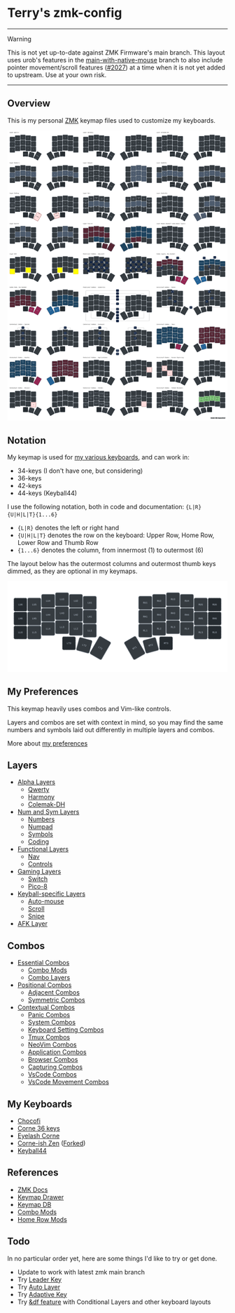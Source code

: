 # Terry's zmk-config

---

> [!WARNING]
> This is not yet up-to-date against ZMK Firmware's main branch.
> This layout uses urob's features in the [main-with-native-mouse](https://github.com/urob/zmk/tree/main-with-native-mouse) branch to also include pointer movement/scroll features ([#2027](https://github.com/zmkfirmware/zmk/pull/2027)) at a time when it is not yet added to upstream. Use at your own risk.

---

## Overview

This is my personal [ZMK](https://zmk.dev) keymap files used to customize my keyboards.

![layout](./images/keymap-drawer-complete.svg)

## Notation

My keymap is used for [my various keyboards](#my-keyboards), and can work in:
- 34-keys (I don't have one, but considering)
- 36-keys
- 42-keys
- 44-keys (Keyball44)

I use the following notation, both in code and documentation: `{L|R}{U|H|L|T}{1...6}`

- `{L|R}` denotes the left or right hand
- `{U|H|L|T}` denotes the row on the keyboard: Upper Row, Home Row, Lower Row and Thumb Row
- `{1...6}` denotes the column, from innermost (1) to outermost (6)

The layout below has the outermost columns and outermost thumb keys dimmed, as they are optional in my keymaps.

![Corne Notation](./images/keymap-drawer-notation.svg)

## My Preferences

This keymap heavily uses combos and Vim-like controls.

Layers and combos are set with context in mind, so you may find the same numbers and symbols laid out differently in multiple layers and combos.

More about [my preferences](./docs/preferences.md)

## Layers

<!-- TODO: Other typing layouts: 
  - [Harmony](https://github.com/bottilabo/harmony-keyboard-layout)
  - [Colemak-DH](https://colemakmods.github.io/mod-dh/)
-->

- [Alpha Layers](./docs/layers.md#alpha-layers)
  - [Qwerty](./docs/layers.md#qwerty-layout)
  - [Harmony](./docs/layers.md#harmony-layout)
  - [Colemak-DH](./docs/layers.md#colemak-dh-layout)
- [Num and Sym Layers](./docs/layers.md#num-layers)
  - [Numbers](./docs/layers.md#numbers)
  - [Numpad](./docs/layers.md#numpad)
  - [Symbols](./docs/layers.md#symbols)
  - [Coding](./docs/layers.md#coding)
- [Functional Layers](./docs/layers.md#functional-layers)
  - [Nav](./docs/layers.md#nav)
  - [Controls](./docs/layers.md#controls)
- [Gaming Layers](./docs/layers.md#gaming-layers)
  - [Switch](./docs/layers.md#switch)
  - [Pico-8](./docs/layers.md#pico-8)
- [Keyball-specific Layers](./docs/layers.md#keyball-specific-layers)
  - [Auto-mouse](./docs/layers.md#auto-mouse)
  - [Scroll](./docs/layers.md#scroll)
  - [Snipe](./docs/layers.md#snipe)
- [AFK Layer](./docs/layers.md#afk-layer)

## Combos

- [Essential Combos](./docs/combos.md#essential-combos)
  - [Combo Mods](./docs/combos.md#combos-mods)
  - [Combo Layers](./docs/combos.md#combo-layers)
- [Positional Combos](./docs/combos.md#positional-combos)
  - [Adjacent Combos](./docs/combos.md#adjacent-combos)
  - [Symmetric Combos](./docs/combos.md#symmetric-combos)
- [Contextual Combos](./docs/combos.md#contextual-combos)
  - [Panic Combos](./docs/combos.md#panic-combos)
  - [System Combos](./docs/combos.md#system-combos)
  - [Keyboard Setting Combos](./docs/combos.md#keyboard-combos)
  - [Tmux Combos](./docs/combos.md#tmux-combos)
  - [NeoVim Combos](./docs/combos.md#neovim-combos)
  - [Application Combos](./docs/combos.md#application-combos)
  - [Browser Combos](./docs/combos.md#browser-combos)
  - [Capturing Combos](./docs/combos.md#capturing-combos)
  - [VsCode Combos](./docs/combos.md#vscode-combos)
  - [VsCode Movement Combos](./docs/combos.md#vscode-movement-combos)

<!-- TODO: Doc: Diagonal Combos -->

<!--
## TODO: Doc: Special Features

- Thumb Shift
- Caps Word
- Repeat Key
- Mouse Keys
- Coding Macros
-->

## My Keyboards

- [Chocofi](./config/corne.md)
- [Corne 36 keys](./config/corne.md)
- [Eyelash Corne](./config/eyelash_corne.md)
- [Corne-ish Zen](./config/corneish_zen.md) ([Forked](https://github.com/a741725193/zmk-config-zen-2))
- [Keyball44](./config/keyball44.md)

## References

- [ZMK Docs](https://zmk.dev/docs)
- [Keymap Drawer](https://github.com/caksoylar/keymap-drawer)
- [Keymap DB](https://keymapdb.com/)
- [Combo Mods](https://jasoncarloscox.com/writing/combo-mods/)
- [Home Row Mods](https://precondition.github.io/home-row-mods)

## Todo

In no particular order yet, here are some things I'd like to try or get done.

- Update to work with latest zmk main branch
- Try [Leader Key](https://github.com/urob/zmk-leader-key)
- Try [Auto Layer](https://github.com/urob/zmk-auto-layer)
- Try [Adaptive Key](https://github.com/urob/zmk-adaptive-key)
- Try [&amp;df feature](https://github.com/zmkfirmware/zmk/issues/1299) with Conditional Layers and other keyboard layouts
